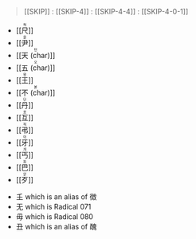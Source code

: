 > [[SKIP]] : [[SKIP-4]] : [[SKIP-4-4]] : [[SKIP-4-0-1]]
- <ruby>[[尺]]<rt>척</rt></ruby>
- <ruby>[[尹]]<rt>윤</rt></ruby>
- <ruby>[[天 (char)]]<rt>턴</rt></ruby>
- <ruby>[[五 (char)]]<rt>오</rt></ruby>
- <ruby>[[王]]<rt>왕</rt></ruby> 
- <ruby>[[不 (char)]]<rt>볻</rt></ruby>
- <ruby>[[丹]]<rt>단</rt></ruby>
- <ruby>[[互]]<rt>호</rt></ruby>
- <ruby>[[弔]]<rt>적</rt></ruby>
- <ruby>[[牙]]<rt>아</rt></ruby>
- <ruby>[[丐]]<rt>개</rt></ruby>
- <ruby>[[巴]]<rt>파</rt></ruby>
- <ruby>[[歹]]<rt>앋</rt></ruby>

* 𡈼 which is an alias of 徴
* 无 which is Radical 071
* 毋 which is Radical 080
* 丑 which is an alias of 醜
